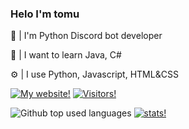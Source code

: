 ### Helo I'm tomu
👋 | I'm Python Discord bot developer 

📍 | I want to learn Java, C#

⚙️ | I use Python, Javascript, HTML&CSS 

<a href="http://tomu.glitch.me/"> <img src="https://img.shields.io/static/v1?label=Web&message=tomu.glitch.me&color=f6fd85&style=venrav" alt="My website!"></a> 
<a href="https://github.com/Pitisko"> <img src="https://img.shields.io/github/followers/pitisko.svg?color=474747&style=venrav&label=GitHub&logo=github" alt="Visitors!"></a> 

<img src="https://github-readme-stats.vercel.app/api/top-langs/?username=Pitisko&layout=compact&theme=light" alt="Github top used languages">
</div>
<a href="https://github.com/veldik"> <img src="https://github-readme-stats.vercel.app/api?username=Pitisko&show_icons=true&theme=light" alt="stats!"></a>


